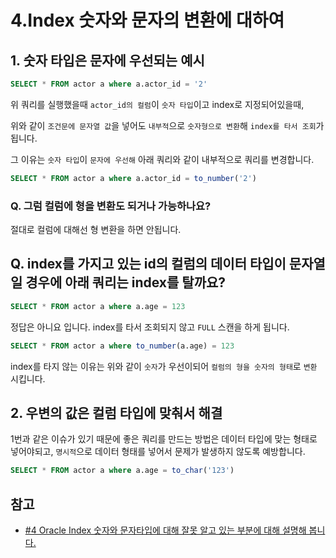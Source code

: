 # 4.Index 숫자와 문자의 변환에 대하여

## 1. 숫자 타입은 문자에 우선되는 예시

```sql
SELECT * FROM actor a where a.actor_id = '2'
```

위 쿼리를 실행했을때 `actor_id의 컬럼`이 `숫자 타입`이고 index로 지정되어있을때,

위와 같이 `조건문에 문자열 값`을 넣어도 `내부적`으로 `숫자형으로 변환`해 `index를 타서 조회`가 됩니다.

그 이유는 `숫자 타입`이 `문자에 우선해` 아래 쿼리와 같이 내부적으로 쿼리를 변경합니다.

```sql
SELECT * FROM actor a where a.actor_id = to_number('2')
```

### Q. 그럼 컬럼에 형을 변환도 되거나 가능하나요?

절대로 컬럼에 대해선 형 변환을 하면 안됩니다.


## Q. index를 가지고 있는 id의 컬럼의 데이터 타입이 문자열일 경우에 아래 쿼리는 index를 탈까요?

```sql
SELECT * FROM actor a where a.age = 123
```

정답은 아니요 입니다. index를 타서 조회되지 않고 `FULL` 스캔을 하게 됩니다.

```sql
SELECT * FROM actor a where to_number(a.age) = 123
```

index를 타지 않는 이유는 위와 같이 `숫자`가 우선이되어 `컬럼의 형을 숫자의 형태`로 `변환` 시킵니다.

## 2. 우변의 값은 컬럼 타입에 맞춰서 해결

1번과 같은 이슈가 있기 때문에 좋은 쿼리를 만드는 방법은 데이터 타입에 맞는 형태로 넣어야되고,
`명시적`으로 데이터 형태를 넣어서 문제가 발생하지 않도록 예방합니다.

```sql
SELECT * FROM actor a where a.age = to_char('123')
```

## 참고

- [#4 Oracle Index 숫자와 문자타입에 대해 잘못 알고 있는 부분에 대해 설명해 봅니다.](https://www.youtube.com/watch?v=goaPqC608TM&list=PL3036mp45iYybV1UzXvnuE4CtlgX6_hHx&index=4)
